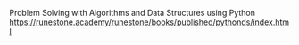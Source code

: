 Problem Solving with Algorithms and Data Structures using Python
https://runestone.academy/runestone/books/published/pythonds/index.html

